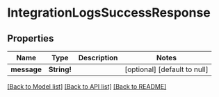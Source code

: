 # IntegrationLogsSuccessResponse

## Properties
Name | Type | Description | Notes
------------ | ------------- | ------------- | -------------
**message** | **String!** |  | [optional] [default to null]

[[Back to Model list]](../README.md#documentation-for-models) [[Back to API list]](../README.md#documentation-for-api-endpoints) [[Back to README]](../README.md)


